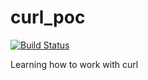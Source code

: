 # curl_poc

[![Build Status](https://travis-ci.org/evilquinn/curl_poc.svg?branch=master)](https://travis-ci.org/evilquinn/curl_poc)

Learning how to work with curl

